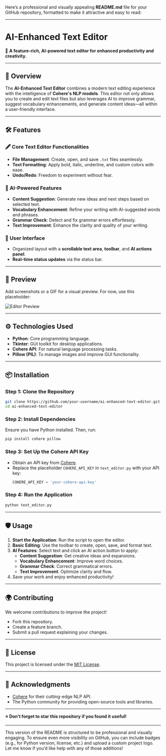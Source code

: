 Here’s a professional and visually appealing **README.md** file for your GitHub repository, formatted to make it attractive and easy to read:  

---

# **AI-Enhanced Text Editor**  
🚀 **A feature-rich, AI-powered text editor for enhanced productivity and creativity.**  

---

## 🌟 **Overview**  
The **AI-Enhanced Text Editor** combines a modern text editing experience with the intelligence of **Cohere's NLP models**. This editor not only allows you to create and edit text files but also leverages AI to improve grammar, suggest vocabulary enhancements, and generate content ideas—all within a user-friendly interface.

---

## 🛠️ **Features**

### 🖋️ **Core Text Editor Functionalities**  
- **File Management**: Create, open, and save `.txt` files seamlessly.  
- **Text Formatting**: Apply bold, italic, underline, and custom colors with ease.  
- **Undo/Redo**: Freedom to experiment without fear.  

### 🤖 **AI-Powered Features**  
- **Content Suggestion**: Generate new ideas and next steps based on selected text.  
- **Vocabulary Enhancement**: Refine your writing with AI-suggested words and phrases.  
- **Grammar Check**: Detect and fix grammar errors effortlessly.  
- **Text Improvement**: Enhance the clarity and quality of your writing.  

### 🎨 **User Interface**  
- Organized layout with a **scrollable text area**, **toolbar**, and **AI actions panel**.  
- **Real-time status updates** via the status bar.  

---

## 🚀 **Preview**
Add screenshots or a GIF for a visual preview. For now, use this placeholder:  

![Editor Preview](https://via.placeholder.com/900x500.png?text=Add+Your+Screenshot+Here)  

---

## ⚙️ **Technologies Used**
- **Python**: Core programming language.  
- **Tkinter**: GUI toolkit for desktop applications.  
- **Cohere API**: For natural language processing tasks.  
- **Pillow (PIL)**: To manage images and improve GUI functionality.  

---

## 📦 **Installation**

### Step 1: Clone the Repository
```bash
git clone https://github.com/your-username/ai-enhanced-text-editor.git
cd ai-enhanced-text-editor
```

### Step 2: Install Dependencies
Ensure you have Python installed. Then, run:  
```bash
pip install cohere pillow
```

### Step 3: Set Up the Cohere API Key
- Obtain an API key from [Cohere](https://cohere.ai).  
- Replace the placeholder `COHERE_API_KEY` in `text_editor.py` with your API key:
  ```python
  COHERE_API_KEY = 'your-cohere-api-key'
  ```

### Step 4: Run the Application
```bash
python text_editor.py
```

---

## 🛡️ **Usage**

1. **Start the Application**: Run the script to open the editor.  
2. **Basic Editing**: Use the toolbar to create, open, save, and format text.  
3. **AI Features**: Select text and click an AI action button to apply:  
   - **Content Suggestion**: Get creative ideas and expansions.  
   - **Vocabulary Enhancement**: Improve word choices.  
   - **Grammar Check**: Correct grammatical errors.  
   - **Text Improvement**: Optimize clarity and flow.  
4. Save your work and enjoy enhanced productivity!  

---

## 🌍 **Contributing**
We welcome contributions to improve the project!  
- Fork this repository.  
- Create a feature branch.  
- Submit a pull request explaining your changes.

---

## 📜 **License**
This project is licensed under the [MIT License](LICENSE).  

---

## 🙏 **Acknowledgments**
- [Cohere](https://cohere.ai) for their cutting-edge NLP API.  
- The Python community for providing open-source tools and libraries.  

---

**⭐ Don’t forget to star this repository if you found it useful!**  

--- 

This version of the README is structured to be professional and visually engaging. To ensure even more visibility on GitHub, you can include badges (e.g., for Python version, license, etc.) and upload a custom project logo. Let me know if you’d like help with any of those additions!
